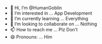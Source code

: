 - 👋 Hi, I’m @HumanGoblin
- 👀 I’m interested in ... App Development 
- 🌱 I’m currently learning ... Everything
- 💞️ I’m looking to collaborate on ... Nothing
- 📫 How to reach me ... Plz Don't
- 😄 Pronouns: ... Him

<!---
HumanGoblin/HumanGoblin is a ✨ special ✨ repository because its `README.md` (this file) appears on your GitHub profile.
You can click the Preview link to take a look at your changes.
--->
